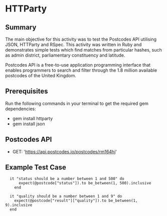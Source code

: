 # HTTParty

## Summary
The main objective for this activity was to test the Postcodes API utilising JSON, HTTParty and RSpec. This activity was written in Ruby and demonstrates simple tests which find matches from particular hashes, such as admin district, parliamentary constituency and latitude.

Postcodes API is a free-to-use application programming interface that enables programmers to search and filter through the 1.8 million available postcodes of the United Kingdom.

## Prerequisites
Run the following commands in your terminal to get the required gem dependencies:
* gem install httparty
* gem install json

## Postcodes API
* GET: 'https://api.postcodes.io/postcodes/rm164hj'

## Example Test Case
```
  it "status should be a number between 1 and 500" do
      expect(@postcode["status"]).to be_between(1, 500).inclusive
    end

  it "quality should be a number between 1 and 9" do
    expect(@postcode["result"]["quality"]).to be_between(1, 9).inclusive
  end
```
